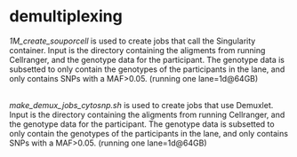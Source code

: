 # demultiplexing

*1M_create_souporcell* is used to create jobs that call the Singularity container. Input is the directory containing the aligments from running Cellranger, and the genotype data for the participant. The genotype data is subsetted to only contain the genotypes of the participants in the lane, and only contains SNPs with a MAF>0.05. (running one lane=1d@64GB)<br/><br/>

*make_demux_jobs_cytosnp.sh* is used to create jobs that use Demuxlet. Input is the directory containing the aligments from running Cellranger, and the genotype data for the participant. The genotype data is subsetted to only contain the genotypes of the participants in the lane, and only contains SNPs with a MAF>0.05.  (running one lane=1d@64GB)<br/><br/>
